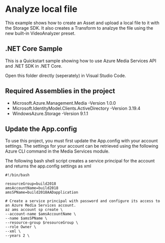 # Analyze local file
This example shows how to create an Asset and upload a local file to it with the Storage SDK. 
It also creates a Transform to analzye the file using the new built-in VideoAnalyzer preset. 

## .NET Core Sample

This is a Quickstart sample showing how to use Azure Media Services API and .NET SDK in .NET Core. 

Open this folder directly (seperately) in Visual Studio Code. 

## Required Assemblies in the project
- Microsoft.Azure.Management.Media -Version 1.0.0
- Microsoft.IdentityModel.Clients.ActiveDirectory -Version 3.19.4
- WindowsAzure.Storage  -Version 9.1.1

## Update the App.config

To use this project, you must first update the App.config with your account settings. The settings for your account can be retrieved using the following Azure CLI command in the Media Services module.

The following bash shell script creates a service principal for the account and returns the app.config settings as xml

    #!/bin/bash

    resourceGroup=build2018
    amsAccountName=build2018
    amsSPName=build2018AADapplication

    # Create a service principal with password and configure its access to an Azure Media Services account.
    az ams account sp create \
    --account-name $amsAccountName \
    --name $amsSPName \
    --resource-group $resourceGroup \
    --role Owner \
    --xml \
    --years 2 \
